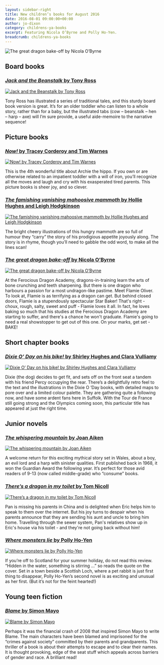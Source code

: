 ```yaml
---
layout: sidebar-right
title: New children’s books for August 2016
date: 2016-08-01 09:00:00+00:00
author: jo-dixon
category: childrens-ya-books
excerpt: Featuring Nicola O’Byrne and Polly Ho-Yen.
breadcrumb: childrens-ya-books
---
```

![The great dragon bake-off by Nicola O’Byrne](/images/featured/featured-the-great-dragon-bake-off.jpg)

<h2>Board books</h2>

<section class="cf">

<h3><a href="http://suffolk.spydus.co.uk/cgi-bin/spydus.exe/ENQ/OPAC/BIBENQ/18785301?QRY=CAUBIB%3C%20IRN(31777185)&QRYTEXT=Ross%2C%20Tony%2C%20author%2C%20artist"><cite>Jack and the Beanstalk</cite> by Tony Ross</a></h3>

<a href="http://suffolk.spydus.co.uk/cgi-bin/spydus.exe/ENQ/OPAC/BIBENQ/18785301?QRY=CAUBIB%3C%20IRN(31777185)&QRYTEXT=Ross%2C%20Tony%2C%20author%2C%20artist"><img class="{% include /c/img-float-left.html %}" src="/images/article/jack-and-the-beanstalk-tony-ross.jpg" alt="Jack and the Beanstalk by Tony Ross" /></a>

<p class="mt0">Tony Ross has illustrated a series of traditional tales, and this sturdy board book version is great. It’s for an older toddler who can listen to a whole story, rather than for a baby, but the illustrated tabs (cow – beanstalk – hen – harp – axe) will I’m sure provide, a useful aide-memoire to the narrative sequence!</p>

</section>

<h2>Picture books</h2>

<section class="cf">

<h3><a href="http://suffolk.spydus.co.uk/cgi-bin/spydus.exe/ENQ/OPAC/BIBENQ/18790029?QRY=CTIBIB%3C%20IRN(62778348)&QRYTEXT=Now!"><cite>Now!</cite> by Tracey Corderoy and Tim Warnes</a></h3>

<a href="http://suffolk.spydus.co.uk/cgi-bin/spydus.exe/ENQ/OPAC/BIBENQ/18790029?QRY=CTIBIB%3C%20IRN(62778348)&QRYTEXT=Now!"><img class="{% include /c/img-float-left.html %}" src="/images/article/now.jpg" alt="Now! by Tracey Corderoy and Tim Warnes" /></a>

<p class="mt0">This is the 4th wonderful title about Archie the hippo. If you own or are otherwise related to an impatient toddler with a will of iron, you’ll recognize all the moves and laugh and cry with his exasperated tired parents. This picture books is sheer joy, and so clever. </p>

</section>

<section class="cf">

<h3><a href="http://suffolk.spydus.co.uk/cgi-bin/spydus.exe/ENQ/OPAC/BIBENQ/18791852?QRY=CTIBIB%3C%20IRN(62779803)&QRYTEXT=The%20famishing%20vanishing%20mahoosive%20mammoth"><cite>The famishing vanishing mahoosive mammoth</cite> by Hollie Hughes and Leigh Hodgkinson</a></h3>

<a href="http://suffolk.spydus.co.uk/cgi-bin/spydus.exe/ENQ/OPAC/BIBENQ/18791852?QRY=CTIBIB%3C%20IRN(62779803)&QRYTEXT=The%20famishing%20vanishing%20mahoosive%20mammoth"><img class="{% include /c/img-float-left.html %}" src="/images/article/the-famishing-vanishing-mahoosive-mammoth.jpg" alt="The famishing vanishing mahoosive mammoth by Hollie Hughes and Leigh Hodgkinson" /></a>

<p class="mt0">The bright cheery illustrations of this hungry mammoth are so full of humour they “carry” the story of his prodigious appetite joyously along.  The story is in rhyme, though you’ll need to gabble the odd word, to make all the lines scan!</p>

</section>

<section class="cf">

<h3><a href="http://suffolk.spydus.co.uk/cgi-bin/spydus.exe/ENQ/OPAC/BIBENQ/18794687?QRY=CTIBIB%3C%20IRN(62779802)&QRYTEXT=The%20great%20dragon%20bake%20off"><cite>The great dragon bake-off</cite> by Nicola O’Byrne</a></h3>

<a href="http://suffolk.spydus.co.uk/cgi-bin/spydus.exe/ENQ/OPAC/BIBENQ/18794687?QRY=CTIBIB%3C%20IRN(62779802)&QRYTEXT=The%20great%20dragon%20bake%20off"><img class="{% include /c/img-float-left.html %}" src="/images/article/the-great-dragon-bake-off.jpg" alt="The great dragon bake-off by Nicola O’Byrne" /></a>

<p class="mt0">At the Ferocious Dragon Academy, dragons-in-training learn the arts of bone crunching and teeth sharpening. But there is one dragon who harbours a passion for a most undragon-like pastime. Meet Flamie Oliver. To look at, Flamie is as terrifying as a dragon can get. But behind closed doors, Flamie is a stupendously spectacular Star Baker! That's right - choux, rough, salty, sweet and puff - Flamie loves it all. In fact, he loves baking so much that his studies at the Ferocious Dragon Academy are starting to suffer, and there's a chance he won't graduate. Flamie's going to need a real showstopper to get out of this one. On your marks, get set - BAKE!</p>

</section>

<h2>Short chapter books</h2>

<section class="cf">

<h3><a href="http://suffolk.spydus.co.uk/cgi-bin/spydus.exe/ENQ/OPAC/BIBENQ/18799261?QRY=CTIBIB%3C%20IRN(62542706)&QRYTEXT=Dixie%20O%27Day%20on%20his%20bike"><cite>Dixie O’ Day on his bike!</cite> by Shirley Hughes and Clara Vulliamy</a></h3>

<a href="http://suffolk.spydus.co.uk/cgi-bin/spydus.exe/ENQ/OPAC/BIBENQ/18799261?QRY=CTIBIB%3C%20IRN(62542706)&QRYTEXT=Dixie%20O%27Day%20on%20his%20bike"><img class="{% include /c/img-float-left.html %}" src="/images/article/dixie-o-day-on-his-bike.jpg" alt="Dixie O’ Day on his bike! by Shirley Hughes and Clara Vulliamy" /></a>

<p class="mt0">Dixie (the dog) decides to get fit, and sets off on the front seat a tandem with his friend Percy occupying the rear. There’s a delightfully retro feel to the text and the illustrations in the Dixie O ’Day books, with detailed maps to pore over and a limited colour palette. They are gathering quite a following now, and have some ardent fans here in Suffolk. With the Tour de France still going strong and the Olympics coming soon, this particular title has appeared at just the right time.</p>

</section>

<h2>Junior novels</h2>

<section class="cf">

<h3><a href="http://suffolk.spydus.co.uk/cgi-bin/spydus.exe/ENQ/OPAC/BIBENQ/18802041?QRY=CTIBIB%3C%20IRN(62541924)&QRYTEXT=The%20whispering%20mountain"><cite>The whispering mountain</cite> by Joan Aiken</a></h3>

<a href="http://suffolk.spydus.co.uk/cgi-bin/spydus.exe/ENQ/OPAC/BIBENQ/18802041?QRY=CTIBIB%3C%20IRN(62541924)&QRYTEXT=The%20whispering%20mountain"><img class="{% include /c/img-float-left.html %}" src="/images/article/the-whispering-mountain.jpg" alt="The whispering mountain by Joan Aiken" /></a>

<p class="mt0">A welcome return for this exciting mythical story set in Wales, about a boy, an evil lord and a harp with sinister qualities. First published back in 1968, it won the Guardian Award the following year. It’s perfect for those avid readers of 9-13 (now called middle-grade) who “consume” books.</p>

</section>

<section class="cf">

<h3><a href="#"><cite>There’s a dragon in my toilet</cite> by Tom Nicoll</a></h3>

<a href="#"><img class="{% include /c/img-float-left.html %}" src="/images/article/theres-a-dragon-in-my-toilet.jpg" alt="There’s a dragon in my toilet by Tom Nicoll" /></a>

<p class="mt0">Pan is missing his parents in China and is delighted when Eric helps him to speak to them over the internet. But his joy turns to despair when his parents announce that they are sending his aunt and uncle to bring him home. Travelling through the sewer system, Pan's relatives show up in Eric's house via his toilet - and they're not going back without him!</p>

</section>

<section class="cf">

<h3><a href="http://suffolk.spydus.co.uk/cgi-bin/spydus.exe/ENQ/OPAC/BIBENQ/18806258?QRY=CTIBIB%3C%20IRN(62778243)&QRYTEXT=Where%20monsters%20lie"><cite>Where monsters lie</cite> by Polly Ho-Yen</a></h3>

<a href="http://suffolk.spydus.co.uk/cgi-bin/spydus.exe/ENQ/OPAC/BIBENQ/18806258?QRY=CTIBIB%3C%20IRN(62778243)&QRYTEXT=Where%20monsters%20lie"><img class="{% include /c/img-float-left.html %}" src="/images/article/where-monsters-lie.jpg" alt="Where monsters lie by Polly Ho-Yen" /></a>

<p class="mt0">If you’re off to Scotland for your summer holiday, do not read this review. “Hidden in the water, something is stirring …” so reads the quote on the cover. Set in a town beside a Scottish Loch, where a pet rabbit is just first thing to disappear, Polly Ho-Yen’s second novel is as exciting and unusual as her first. (But it’s not for the feint hearted!)</p>

</section>

<h2>Young teen fiction</h2>

<section class="cf">

<h3><a href="http://suffolk.spydus.co.uk/cgi-bin/spydus.exe/ENQ/OPAC/BIBENQ/18807237?QRY=CTIBIB%3C%20IRN(999683)&QRYTEXT=Blame"><cite>Blame</cite> by Simon Mayo</a></h3>

<a href="http://suffolk.spydus.co.uk/cgi-bin/spydus.exe/ENQ/OPAC/BIBENQ/18807237?QRY=CTIBIB%3C%20IRN(999683)&QRYTEXT=Blame"><img class="{% include /c/img-float-left.html %}" src="/images/article/blame.jpg" alt="Blame by Simon Mayo" /></a>

<p class="mt0">Perhaps it was the financial crash of 2008 that inspired Simon Mayo to write Blame. The main characters have been blamed and imprisoned for the “crimes against society” committed by their parents and grandparents. This thriller of a book is about their attempts to escape and to clear their names. It is thought provoking, edge of the seat stuff which appeals across barriers of gender and race. A brilliant read!</p>

</section>
